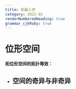 ```yaml
---
title: 机器人学
category: 2022-03
renderNumberedHeading: true
grammar_cjkRuby: true
---
```



# 位形空间
**拓位形空间的拓扑等效：**


- 空间的奇异与非奇异
	- 